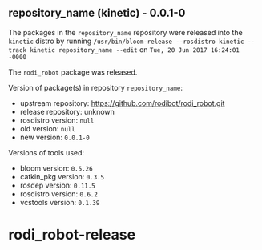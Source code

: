 ## repository_name (kinetic) - 0.0.1-0

The packages in the `repository_name` repository were released into the `kinetic` distro by running `/usr/bin/bloom-release --rosdistro kinetic --track kinetic repository_name --edit` on `Tue, 20 Jun 2017 16:24:01 -0000`

The `rodi_robot` package was released.

Version of package(s) in repository `repository_name`:

- upstream repository: https://github.com/rodibot/rodi_robot.git
- release repository: unknown
- rosdistro version: `null`
- old version: `null`
- new version: `0.0.1-0`

Versions of tools used:

- bloom version: `0.5.26`
- catkin_pkg version: `0.3.5`
- rosdep version: `0.11.5`
- rosdistro version: `0.6.2`
- vcstools version: `0.1.39`


# rodi_robot-release
